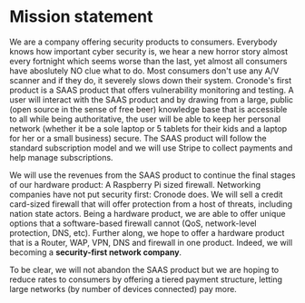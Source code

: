 # Mission statement

We are a company offering security products to consumers. Everybody knows how important cyber security is, we hear a new horror story almost every fortnight which seems worse than the last, yet almost all consumers have aboslutely NO clue what to do. Most consumers don't use any A/V scanner and if they do, it severely slows down their system. Cronode's first product is a SAAS product that offers vulnerability monitoring and testing. A user will interact with the SAAS product and  by drawing from a large, public (open source in the sense of free beer) knowledge base that is accessible to all while being authoritative, the user will be able to keep her personal network (whether it be a sole laptop or 5 tablets for their kids and a laptop for her or a small business) secure. The SAAS product will follow the standard subscription model and we will use Stripe to collect payments and help manage subscriptions. 

We will use the revenues from the SAAS product to continue the final stages of our hardware product: A Raspberry Pi sized firewall. Networking companies have not put security first: Cronode does. We will sell a credit card-sized firewall that will offer protection from a host of threats, including nation state actors. Being a hardware product, we are able to offer unique options that a software-based firewall cannot (QoS, network-level protection, DNS, etc). Further along, we hope to offer a hardware product that is a Router, WAP, VPN, DNS and firewall in one product. Indeed, we will becoming a **security-first network company**.

To be clear, we will not abandon the SAAS product but we are hoping to reduce rates to consumers by offering a tiered payment structure, letting large networks (by number of devices connected) pay more. 
